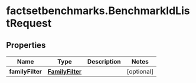 # factsetbenchmarks.BenchmarkIdListRequest

## Properties

Name | Type | Description | Notes
------------ | ------------- | ------------- | -------------
**familyFilter** | [**FamilyFilter**](FamilyFilter.md) |  | [optional] 


